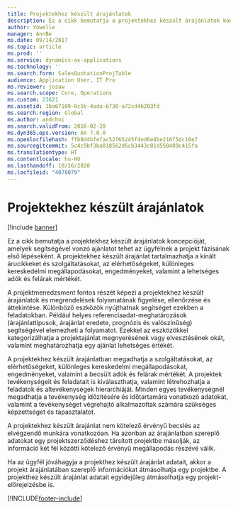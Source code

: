 ```yaml
---
title: Projektekhez készült árajánlatok
description: Ez a cikk bemutatja a projektekhez készült árajánlatok koncepcióját, amelyek segítségével vonzó ajánlatot tehet az ügyfélnek a projekt fázisának első lépéseként. A projektekhez készült árajánlat tartalmazhatja a kínált árucikkeket és szolgáltatásokat, az elérhetőségeket, különleges kereskedelmi megállapodásokat, engedményeket, valamint a lehetséges adók és felárak mértékét.
author: Yowelle
manager: AnnBe
ms.date: 09/14/2017
ms.topic: article
ms.prod: ''
ms.service: dynamics-ax-applications
ms.technology: ''
ms.search.form: SalesQuotationProjTable
audience: Application User, IT Pro
ms.reviewer: josaw
ms.search.scope: Core, Operations
ms.custom: 23621
ms.assetid: 1ba67109-8c5b-4ada-b730-a72cd46203fd
ms.search.region: Global
ms.author: andchoi
ms.search.validFrom: 2016-02-28
ms.dyn365.ops.version: AX 7.0.0
ms.openlocfilehash: ffb8d4bfefac52f65245f4ed6e4be216f5dc10e7
ms.sourcegitcommit: 5c4c9bf3ba018562d6cb3443c01d550489c415fa
ms.translationtype: HT
ms.contentlocale: hu-HU
ms.lasthandoff: 10/16/2020
ms.locfileid: "4078079"
---
```

# <a name="project-quotations"></a>Projektekhez készült árajánlatok

[!include [banner](../includes/banner.md)]

Ez a cikk bemutatja a projektekhez készült árajánlatok koncepcióját, amelyek segítségével vonzó ajánlatot tehet az ügyfélnek a projekt fázisának első lépéseként. A projektekhez készült árajánlat tartalmazhatja a kínált árucikkeket és szolgáltatásokat, az elérhetőségeket, különleges kereskedelmi megállapodásokat, engedményeket, valamint a lehetséges adók és felárak mértékét. 

A projektmenedzsment fontos részét képezi a projektekhez készült árajánlatok és megrendelések folyamatának figyelése, ellenőrzése és áttekintése. Különböző eszközök nyújthatnak segítséget ezekben a feladatokban. Például helyes referenciaadat-meghatározások (árajánlattípusok, árajánlat eredete, prognózis és valószínűség) segítségével elemezheti a folyamatot. Ezekkel az eszközökkel kategorizálhatja a projektajánlat megnyerésének vagy elvesztésének okát, valamint meghatározhatja egy ajánlat lehetséges értékét. 

A projektekhez készült árajánlatban megadhatja a szolgáltatásokat, az elérhetőségeket, különleges kereskedelmi megállapodásokat, engedményeket, valamint a becsült adók és felárak mértékét. A projektek tevékenységeit és feladatait is kiválaszthatja, valamint létrehozhatja a feladatok és altevékenységek hierarchiáját. Minden egyes tevékenységnél megadhatja a tevékenység időzítésére és időtartamára vonatkozó adatokat, valamint a tevékenységet végrehajtó alkalmazottak számára szükséges képzettséget és tapasztalatot. 

A projektekhez készült árajánlat nem kötelező érvényű becslés az elvégzendő munkára vonatkozóan. Ha azonban az árajánlatban szereplő adatokat egy projektszerződéshez társított projektbe másolják, az információ két fél közötti kötelező érvényű megállapodás részévé válik. 

Ha az ügyfél jóváhagyja a projekthez készült árajánlat adatait, akkor a projekt árajánlatában szereplő információkat átmásolhatja egy projektbe. A projekthez készült árajánlat adatait egyidejűleg átmásolhatja egy projekt-előrejelzésbe is.





[!INCLUDE[footer-include](../includes/footer-banner.md)]